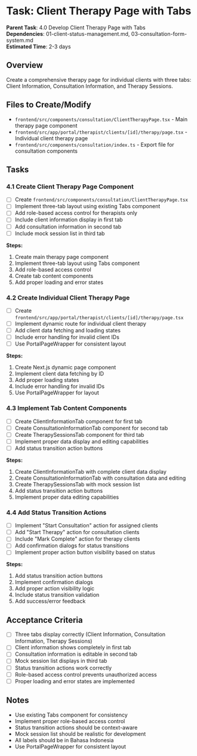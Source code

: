 # Task: Client Therapy Page with Tabs

**Parent Task**: 4.0 Develop Client Therapy Page with Tabs  
**Dependencies**: 01-client-status-management.md, 03-consultation-form-system.md  
**Estimated Time**: 2-3 days

## Overview
Create a comprehensive therapy page for individual clients with three tabs: Client Information, Consultation Information, and Therapy Sessions.

## Files to Create/Modify
- `frontend/src/components/consultation/ClientTherapyPage.tsx` - Main therapy page component
- `frontend/src/app/portal/therapist/clients/[id]/therapy/page.tsx` - Individual client therapy page
- `frontend/src/components/consultation/index.ts` - Export file for consultation components

## Tasks

### 4.1 Create Client Therapy Page Component
- [ ] Create `frontend/src/components/consultation/ClientTherapyPage.tsx`
- [ ] Implement three-tab layout using existing Tabs component
- [ ] Add role-based access control for therapists only
- [ ] Include client information display in first tab
- [ ] Add consultation information in second tab
- [ ] Include mock session list in third tab

**Steps:**
1. Create main therapy page component
2. Implement three-tab layout using Tabs component
3. Add role-based access control
4. Create tab content components
5. Add proper loading and error states

### 4.2 Create Individual Client Therapy Page
- [ ] Create `frontend/src/app/portal/therapist/clients/[id]/therapy/page.tsx`
- [ ] Implement dynamic route for individual client therapy
- [ ] Add client data fetching and loading states
- [ ] Include error handling for invalid client IDs
- [ ] Use PortalPageWrapper for consistent layout

**Steps:**
1. Create Next.js dynamic page component
2. Implement client data fetching by ID
3. Add proper loading states
4. Include error handling for invalid IDs
5. Use PortalPageWrapper for layout

### 4.3 Implement Tab Content Components
- [ ] Create ClientInformationTab component for first tab
- [ ] Create ConsultationInformationTab component for second tab
- [ ] Create TherapySessionsTab component for third tab
- [ ] Implement proper data display and editing capabilities
- [ ] Add status transition action buttons

**Steps:**
1. Create ClientInformationTab with complete client data display
2. Create ConsultationInformationTab with consultation data and editing
3. Create TherapySessionsTab with mock session list
4. Add status transition action buttons
5. Implement proper data editing capabilities

### 4.4 Add Status Transition Actions
- [ ] Implement "Start Consultation" action for assigned clients
- [ ] Add "Start Therapy" action for consultation clients
- [ ] Include "Mark Complete" action for therapy clients
- [ ] Add confirmation dialogs for status transitions
- [ ] Implement proper action button visibility based on status

**Steps:**
1. Add status transition action buttons
2. Implement confirmation dialogs
3. Add proper action visibility logic
4. Include status transition validation
5. Add success/error feedback

## Acceptance Criteria
- [ ] Three tabs display correctly (Client Information, Consultation Information, Therapy Sessions)
- [ ] Client information shows completely in first tab
- [ ] Consultation information is editable in second tab
- [ ] Mock session list displays in third tab
- [ ] Status transition actions work correctly
- [ ] Role-based access control prevents unauthorized access
- [ ] Proper loading and error states are implemented

## Notes
- Use existing Tabs component for consistency
- Implement proper role-based access control
- Status transition actions should be context-aware
- Mock session list should be realistic for development
- All labels should be in Bahasa Indonesia
- Use PortalPageWrapper for consistent layout
